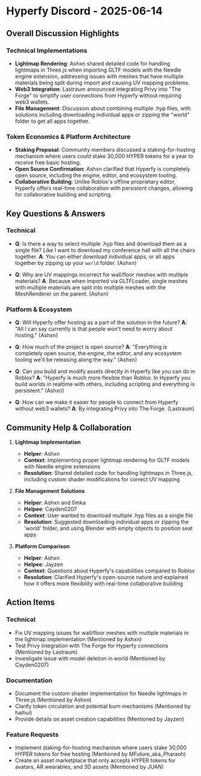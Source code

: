 # Hyperfy Discord - 2025-06-14

## Overall Discussion Highlights

### Technical Implementations
- **Lightmap Rendering**: Ashxn shared detailed code for handling lightmaps in Three.js when importing GLTF models with the Needle engine extension, addressing issues with meshes that have multiple materials being split during import and causing UV mapping problems.
- **Web3 Integration**: Lastraum announced integrating Privy into "The Forge" to simplify user connections from Hyperfy without requiring web3 wallets.
- **File Management**: Discussion about combining multiple .hyp files, with solutions including downloading individual apps or zipping the "world" folder to get all apps together.

### Token Economics & Platform Architecture
- **Staking Proposal**: Community members discussed a staking-for-hosting mechanism where users could stake 30,000 HYPER tokens for a year to receive free basic hosting.
- **Open Source Confirmation**: Ashxn clarified that Hyperfy is completely open source, including the engine, editor, and ecosystem tooling.
- **Collaborative Building**: Unlike Roblox's offline proprietary editor, Hyperfy offers real-time collaboration with persistent changes, allowing for collaborative building and scripting.

## Key Questions & Answers

### Technical
- **Q**: Is there a way to select multiple .hyp files and download them as a single file? Like I want to download my conference hall with all the chairs together.
  **A**: You can either download individual apps, or all apps together by zipping up your `world` folder. (Ashxn)

- **Q**: Why are UV mappings incorrect for wall/floor meshes with multiple materials?
  **A**: Because when imported via GLTFLoader, single meshes with multiple materials are split into multiple meshes with the MeshRenderer on the parent. (Ashxn)

### Platform & Ecosystem
- **Q**: Will Hyperfy offer hosting as a part of the solution in the future?
  **A**: "All I can say currently is that people won't need to worry about hosting." (Ashxn)

- **Q**: How much of the project is open source?
  **A**: "Everything is completely open source, the engine, the editor, and any ecosystem tooling we'll be releasing along the way." (Ashxn)

- **Q**: Can you build and modify assets directly in Hyperfy like you can do in Roblox?
  **A**: "Hyperfy is much more flexible than Roblox. In Hyperfy you build worlds in realtime with others, including scripting and everything is persistent." (Ashxn)

- **Q**: How can we make it easier for people to connect from Hyperfy without web3 wallets?
  **A**: By integrating Privy into The Forge. (Lastraum)

## Community Help & Collaboration

1. **Lightmap Implementation**
   - **Helper**: Ashxn
   - **Context**: Implementing proper lightmap rendering for GLTF models with Needle engine extensions
   - **Resolution**: Shared detailed code for handling lightmaps in Three.js, including custom shader modifications for correct UV mapping

2. **File Management Solutions**
   - **Helper**: Ashxn and 0mka
   - **Helpee**: Cayden0207
   - **Context**: User wanted to download multiple .hyp files as a single file
   - **Resolution**: Suggested downloading individual apps or zipping the 'world' folder, and using Blender with empty objects to position seat apps

3. **Platform Comparison**
   - **Helper**: Ashxn
   - **Helpee**: Jayzen
   - **Context**: Questions about Hyperfy's capabilities compared to Roblox
   - **Resolution**: Clarified Hyperfy's open-source nature and explained how it offers more flexibility with real-time collaborative building

## Action Items

### Technical
- Fix UV mapping issues for wall/floor meshes with multiple materials in the lightmap implementation (Mentioned by Ashxn)
- Test Privy integration with The Forge for Hyperfy connections (Mentioned by Lastraum)
- Investigate issue with model deletion in world (Mentioned by Cayden0207)

### Documentation
- Document the custom shader implementation for Needle lightmaps in Three.js (Mentioned by Ashxn)
- Clarify token circulation and potential burn mechanisms (Mentioned by haihui)
- Provide details on asset creation capabilities (Mentioned by Jayzen)

### Feature Requests
- Implement staking-for-hosting mechanism where users stake 30,000 HYPER tokens for free hosting (Mentioned by MFuture_aka_Pharaoh)
- Create an asset marketplace that only accepts HYPER tokens for avatars, AR wearables, and 3D assets (Mentioned by JUAN)